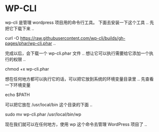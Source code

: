 # WP-CLI

wp-cli 是管理 wordpress 项目用的命令行工具。 下面去安装一下这个工具 ..  先把它下载下来 ..  



curl -O https://raw.githubusercontent.com/wp-cli/builds/gh-pages/phar/wp-cli.phar  .. 



完成以后，会下载一个 wp-cli.phar 文件  ..  想让它可以执行需要给它添加一个执行的权限 ..



chmod +x wp-cli.phar



想在任何地方都可以执行它的话，可以把它放到系统的环境变量目录里 ..  先查看一下环境变量 



echo $PATH 



可以把它放在 /usr/local/bin 这个目录的下面 ..



sudo mv wp-cli.phar /usr/local/bin/wp



现在我们就可以在任何地方，使用 wp 这个命令去管理 WordPress 项目了 .. 





